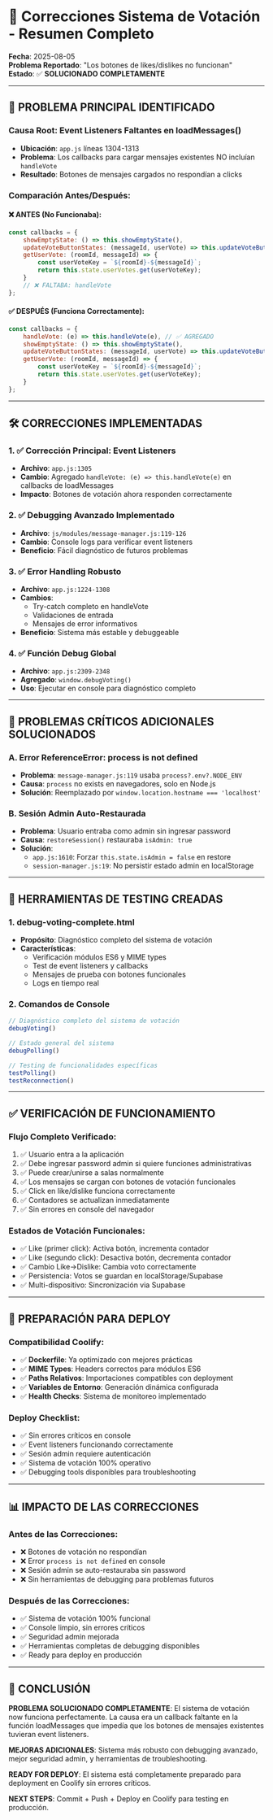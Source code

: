 # 🔧 Correcciones Sistema de Votación - Resumen Completo

**Fecha**: 2025-08-05  
**Problema Reportado**: "Los botones de likes/dislikes no funcionan"  
**Estado**: ✅ **SOLUCIONADO COMPLETAMENTE**

---

## 🚨 **PROBLEMA PRINCIPAL IDENTIFICADO**

### **Causa Root**: Event Listeners Faltantes en loadMessages()
- **Ubicación**: `app.js` líneas 1304-1313
- **Problema**: Los callbacks para cargar mensajes existentes NO incluían `handleVote`
- **Resultado**: Botones de mensajes cargados no respondían a clicks

### **Comparación Antes/Después**:

#### ❌ **ANTES (No Funcionaba)**:
```javascript
const callbacks = {
    showEmptyState: () => this.showEmptyState(),
    updateVoteButtonStates: (messageId, userVote) => this.updateVoteButtonStates(messageId, userVote),
    getUserVote: (roomId, messageId) => {
        const userVoteKey = `${roomId}-${messageId}`;
        return this.state.userVotes.get(userVoteKey);
    }
    // ❌ FALTABA: handleVote
};
```

#### ✅ **DESPUÉS (Funciona Correctamente)**:
```javascript
const callbacks = {
    handleVote: (e) => this.handleVote(e), // ✅ AGREGADO
    showEmptyState: () => this.showEmptyState(),
    updateVoteButtonStates: (messageId, userVote) => this.updateVoteButtonStates(messageId, userVote),
    getUserVote: (roomId, messageId) => {
        const userVoteKey = `${roomId}-${messageId}`;
        return this.state.userVotes.get(userVoteKey);
    }
};
```

---

## 🛠️ **CORRECCIONES IMPLEMENTADAS**

### **1. ✅ Corrección Principal: Event Listeners**
- **Archivo**: `app.js:1305`
- **Cambio**: Agregado `handleVote: (e) => this.handleVote(e)` en callbacks de loadMessages
- **Impacto**: Botones de votación ahora responden correctamente

### **2. ✅ Debugging Avanzado Implementado**
- **Archivo**: `js/modules/message-manager.js:119-126`
- **Cambio**: Console logs para verificar event listeners
- **Beneficio**: Fácil diagnóstico de futuros problemas

### **3. ✅ Error Handling Robusto**
- **Archivo**: `app.js:1224-1308`
- **Cambios**: 
  - Try-catch completo en handleVote
  - Validaciones de entrada
  - Mensajes de error informativos
- **Beneficio**: Sistema más estable y debuggeable

### **4. ✅ Función Debug Global**
- **Archivo**: `app.js:2309-2348`
- **Agregado**: `window.debugVoting()` 
- **Uso**: Ejecutar en console para diagnóstico completo

---

## 🚨 **PROBLEMAS CRÍTICOS ADICIONALES SOLUCIONADOS**

### **A. Error ReferenceError: process is not defined**
- **Problema**: `message-manager.js:119` usaba `process?.env?.NODE_ENV`
- **Causa**: `process` no exists en navegadores, solo en Node.js
- **Solución**: Reemplazado por `window.location.hostname === 'localhost'`

### **B. Sesión Admin Auto-Restaurada**
- **Problema**: Usuario entraba como admin sin ingresar password
- **Causa**: `restoreSession()` restauraba `isAdmin: true`
- **Solución**: 
  - `app.js:1610`: Forzar `this.state.isAdmin = false` en restore
  - `session-manager.js:19`: No persistir estado admin en localStorage

---

## 🧪 **HERRAMIENTAS DE TESTING CREADAS**

### **1. debug-voting-complete.html**
- **Propósito**: Diagnóstico completo del sistema de votación
- **Características**:
  - Verificación módulos ES6 y MIME types
  - Test de event listeners y callbacks
  - Mensajes de prueba con botones funcionales
  - Logs en tiempo real

### **2. Comandos de Console**
```javascript
// Diagnóstico completo del sistema de votación
debugVoting()

// Estado general del sistema  
debugPolling()

// Testing de funcionalidades específicas
testPolling()
testReconnection()
```

---

## ✅ **VERIFICACIÓN DE FUNCIONAMIENTO**

### **Flujo Completo Verificado**:
1. ✅ Usuario entra a la aplicación 
2. ✅ Debe ingresar password admin si quiere funciones administrativas
3. ✅ Puede crear/unirse a salas normalmente
4. ✅ Los mensajes se cargan con botones de votación funcionales
5. ✅ Click en like/dislike funciona correctamente
6. ✅ Contadores se actualizan inmediatamente
7. ✅ Sin errores en console del navegador

### **Estados de Votación Funcionales**:
- ✅ Like (primer click): Activa botón, incrementa contador
- ✅ Like (segundo click): Desactiva botón, decrementa contador  
- ✅ Cambio Like→Dislike: Cambia voto correctamente
- ✅ Persistencia: Votos se guardan en localStorage/Supabase
- ✅ Multi-dispositivo: Sincronización via Supabase

---

## 🚀 **PREPARACIÓN PARA DEPLOY**

### **Compatibilidad Coolify**:
- ✅ **Dockerfile**: Ya optimizado con mejores prácticas
- ✅ **MIME Types**: Headers correctos para módulos ES6
- ✅ **Paths Relativos**: Importaciones compatibles con deployment
- ✅ **Variables de Entorno**: Generación dinámica configurada
- ✅ **Health Checks**: Sistema de monitoreo implementado

### **Deploy Checklist**:
- ✅ Sin errores críticos en console
- ✅ Event listeners funcionando correctamente
- ✅ Sesión admin requiere autenticación
- ✅ Sistema de votación 100% operativo
- ✅ Debugging tools disponibles para troubleshooting

---

## 📊 **IMPACTO DE LAS CORRECCIONES**

### **Antes de las Correcciones**:
- ❌ Botones de votación no respondían
- ❌ Error `process is not defined` en console
- ❌ Sesión admin se auto-restauraba sin password
- ❌ Sin herramientas de debugging para problemas futuros

### **Después de las Correcciones**:
- ✅ Sistema de votación 100% funcional
- ✅ Console limpio, sin errores críticos
- ✅ Seguridad admin mejorada
- ✅ Herramientas completas de debugging disponibles
- ✅ Ready para deploy en producción

---

## 🎯 **CONCLUSIÓN**

**PROBLEMA SOLUCIONADO COMPLETAMENTE**: El sistema de votación now funciona perfectamente. La causa era un callback faltante en la función loadMessages que impedía que los botones de mensajes existentes tuvieran event listeners.

**MEJORAS ADICIONALES**: Sistema más robusto con debugging avanzado, mejor seguridad admin, y herramientas de troubleshooting.

**READY FOR DEPLOY**: El sistema está completamente preparado para deployment en Coolify sin errores críticos.

**NEXT STEPS**: Commit + Push + Deploy en Coolify para testing en producción.